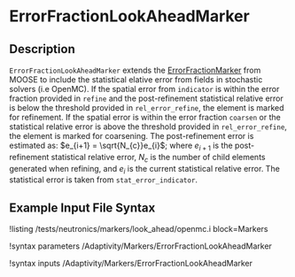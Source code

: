 # ErrorFractionLookAheadMarker

## Description

`ErrorFractionLookAheadMarker` extends the [ErrorFractionMarker](ErrorFractionMarker.md) from MOOSE
to include the statistical elative error from fields in stochastic solvers (i.e OpenMC). If the
spatial error from `indicator` is within the error fraction provided in `refine` and the
post-refinement statistical relative error is below the threshold provided in `rel_error_refine`, the
element is marked for refinement.  If the spatial error is within the
error fraction `coarsen` or the statistical relative error is above
the threshold provided in `rel_error_refine`, the element is marked for coarsening. The post-refinement
error is estimated as: $e_{i+1} = \sqrt{N_{c}}e_{i}$; where $e_{i+1}$ is the post-refinement statistical
relative error, $N_{c}$ is the number of child elements generated when refining, and $e_{i}$ is the current
statistical relative error. The statistical error is taken from `stat_error_indicator`.

## Example Input File Syntax

!listing /tests/neutronics/markers/look_ahead/openmc.i
  block=Markers

!syntax parameters /Adaptivity/Markers/ErrorFractionLookAheadMarker

!syntax inputs /Adaptivity/Markers/ErrorFractionLookAheadMarker
